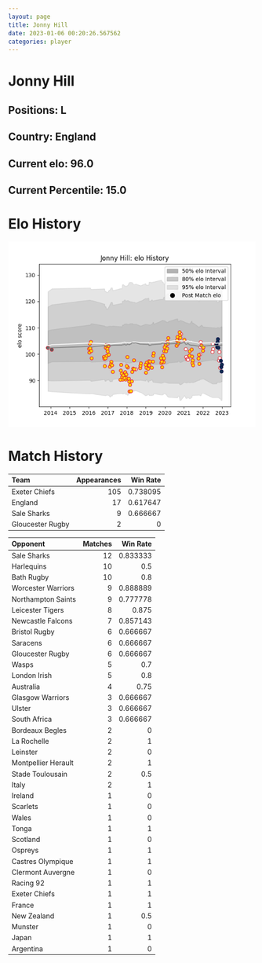 ```yaml
---  
layout: page  
title: Jonny Hill  
date: 2023-01-06 00:20:26.567562  
categories: player  
---
```

# Jonny Hill

## Positions: L

## Country: England

## Current elo: 96.0

## Current Percentile: 15.0

# Elo History


![elo history](history_JonnyHill.png)
# Match History


| Team             |   Appearances |   Win Rate |
|:-----------------|--------------:|-----------:|
| Exeter Chiefs    |           105 |   0.738095 |
| England          |            17 |   0.617647 |
| Sale Sharks      |             9 |   0.666667 |
| Gloucester Rugby |             2 |   0        |

| Opponent            |   Matches |   Win Rate |
|:--------------------|----------:|-----------:|
| Sale Sharks         |        12 |   0.833333 |
| Harlequins          |        10 |   0.5      |
| Bath Rugby          |        10 |   0.8      |
| Worcester Warriors  |         9 |   0.888889 |
| Northampton Saints  |         9 |   0.777778 |
| Leicester Tigers    |         8 |   0.875    |
| Newcastle Falcons   |         7 |   0.857143 |
| Bristol Rugby       |         6 |   0.666667 |
| Saracens            |         6 |   0.666667 |
| Gloucester Rugby    |         6 |   0.666667 |
| Wasps               |         5 |   0.7      |
| London Irish        |         5 |   0.8      |
| Australia           |         4 |   0.75     |
| Glasgow Warriors    |         3 |   0.666667 |
| Ulster              |         3 |   0.666667 |
| South Africa        |         3 |   0.666667 |
| Bordeaux Begles     |         2 |   0        |
| La Rochelle         |         2 |   1        |
| Leinster            |         2 |   0        |
| Montpellier Herault |         2 |   1        |
| Stade Toulousain    |         2 |   0.5      |
| Italy               |         2 |   1        |
| Ireland             |         1 |   0        |
| Scarlets            |         1 |   0        |
| Wales               |         1 |   0        |
| Tonga               |         1 |   1        |
| Scotland            |         1 |   0        |
| Ospreys             |         1 |   1        |
| Castres Olympique   |         1 |   1        |
| Clermont Auvergne   |         1 |   0        |
| Racing 92           |         1 |   1        |
| Exeter Chiefs       |         1 |   1        |
| France              |         1 |   1        |
| New Zealand         |         1 |   0.5      |
| Munster             |         1 |   0        |
| Japan               |         1 |   1        |
| Argentina           |         1 |   0        |